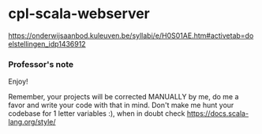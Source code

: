 # cpl-scala-webserver
https://onderwijsaanbod.kuleuven.be/syllabi/e/H0S01AE.htm#activetab=doelstellingen_idp1436912


### Professor's note
Enjoy!

Remember, your projects will be corrected MANUALLY by me, do me a favor and write your code with that in mind. Don't make me hunt your codebase for 1 letter variables :), when in doubt check https://docs.scala-lang.org/style/

